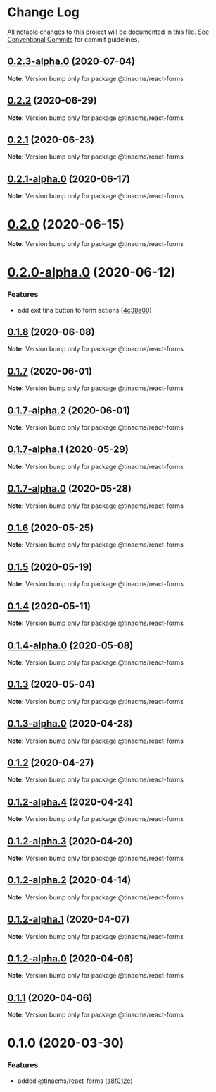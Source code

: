 # Change Log

All notable changes to this project will be documented in this file.
See [Conventional Commits](https://conventionalcommits.org) for commit guidelines.

## [0.2.3-alpha.0](https://github.com/tinacms/tinacms/compare/@tinacms/react-forms@0.2.2...@tinacms/react-forms@0.2.3-alpha.0) (2020-07-04)

**Note:** Version bump only for package @tinacms/react-forms





## [0.2.2](https://github.com/tinacms/tinacms/compare/@tinacms/react-forms@0.2.1...@tinacms/react-forms@0.2.2) (2020-06-29)

**Note:** Version bump only for package @tinacms/react-forms





## [0.2.1](https://github.com/tinacms/tinacms/compare/@tinacms/react-forms@0.2.1-alpha.0...@tinacms/react-forms@0.2.1) (2020-06-23)

**Note:** Version bump only for package @tinacms/react-forms





## [0.2.1-alpha.0](https://github.com/tinacms/tinacms/compare/@tinacms/react-forms@0.2.0...@tinacms/react-forms@0.2.1-alpha.0) (2020-06-17)

**Note:** Version bump only for package @tinacms/react-forms





# [0.2.0](https://github.com/tinacms/tinacms/compare/@tinacms/react-forms@0.2.0-alpha.0...@tinacms/react-forms@0.2.0) (2020-06-15)

**Note:** Version bump only for package @tinacms/react-forms





# [0.2.0-alpha.0](https://github.com/tinacms/tinacms/compare/@tinacms/react-forms@0.1.8...@tinacms/react-forms@0.2.0-alpha.0) (2020-06-12)


### Features

* add exit tina button to form actions ([4c38a00](https://github.com/tinacms/tinacms/commit/4c38a00))





## [0.1.8](https://github.com/tinacms/tinacms/compare/@tinacms/react-forms@0.1.7...@tinacms/react-forms@0.1.8) (2020-06-08)

**Note:** Version bump only for package @tinacms/react-forms





## [0.1.7](https://github.com/tinacms/tinacms/compare/@tinacms/react-forms@0.1.7-alpha.2...@tinacms/react-forms@0.1.7) (2020-06-01)

**Note:** Version bump only for package @tinacms/react-forms





## [0.1.7-alpha.2](https://github.com/tinacms/tinacms/compare/@tinacms/react-forms@0.1.7-alpha.1...@tinacms/react-forms@0.1.7-alpha.2) (2020-06-01)

**Note:** Version bump only for package @tinacms/react-forms





## [0.1.7-alpha.1](https://github.com/tinacms/tinacms/compare/@tinacms/react-forms@0.1.7-alpha.0...@tinacms/react-forms@0.1.7-alpha.1) (2020-05-29)

**Note:** Version bump only for package @tinacms/react-forms





## [0.1.7-alpha.0](https://github.com/tinacms/tinacms/compare/@tinacms/react-forms@0.1.6...@tinacms/react-forms@0.1.7-alpha.0) (2020-05-28)

**Note:** Version bump only for package @tinacms/react-forms





## [0.1.6](https://github.com/tinacms/tinacms/compare/@tinacms/react-forms@0.1.5...@tinacms/react-forms@0.1.6) (2020-05-25)

**Note:** Version bump only for package @tinacms/react-forms





## [0.1.5](https://github.com/tinacms/tinacms/compare/@tinacms/react-forms@0.1.4...@tinacms/react-forms@0.1.5) (2020-05-19)

**Note:** Version bump only for package @tinacms/react-forms





## [0.1.4](https://github.com/tinacms/tinacms/compare/@tinacms/react-forms@0.1.4-alpha.0...@tinacms/react-forms@0.1.4) (2020-05-11)

**Note:** Version bump only for package @tinacms/react-forms





## [0.1.4-alpha.0](https://github.com/tinacms/tinacms/compare/@tinacms/react-forms@0.1.3...@tinacms/react-forms@0.1.4-alpha.0) (2020-05-08)

**Note:** Version bump only for package @tinacms/react-forms





## [0.1.3](https://github.com/tinacms/tinacms/compare/@tinacms/react-forms@0.1.3-alpha.0...@tinacms/react-forms@0.1.3) (2020-05-04)

**Note:** Version bump only for package @tinacms/react-forms





## [0.1.3-alpha.0](https://github.com/tinacms/tinacms/compare/@tinacms/react-forms@0.1.2...@tinacms/react-forms@0.1.3-alpha.0) (2020-04-28)

**Note:** Version bump only for package @tinacms/react-forms





## [0.1.2](https://github.com/tinacms/tinacms/compare/@tinacms/react-forms@0.1.2-alpha.4...@tinacms/react-forms@0.1.2) (2020-04-27)

**Note:** Version bump only for package @tinacms/react-forms





## [0.1.2-alpha.4](https://github.com/tinacms/tinacms/compare/@tinacms/react-forms@0.1.2-alpha.3...@tinacms/react-forms@0.1.2-alpha.4) (2020-04-24)

**Note:** Version bump only for package @tinacms/react-forms





## [0.1.2-alpha.3](https://github.com/tinacms/tinacms/compare/@tinacms/react-forms@0.1.2-alpha.2...@tinacms/react-forms@0.1.2-alpha.3) (2020-04-20)

**Note:** Version bump only for package @tinacms/react-forms





## [0.1.2-alpha.2](https://github.com/tinacms/tinacms/compare/@tinacms/react-forms@0.1.2-alpha.1...@tinacms/react-forms@0.1.2-alpha.2) (2020-04-14)

**Note:** Version bump only for package @tinacms/react-forms





## [0.1.2-alpha.1](https://github.com/tinacms/tinacms/compare/@tinacms/react-forms@0.1.2-alpha.0...@tinacms/react-forms@0.1.2-alpha.1) (2020-04-07)

**Note:** Version bump only for package @tinacms/react-forms





## [0.1.2-alpha.0](https://github.com/tinacms/tinacms/compare/@tinacms/react-forms@0.1.1...@tinacms/react-forms@0.1.2-alpha.0) (2020-04-06)

**Note:** Version bump only for package @tinacms/react-forms





## [0.1.1](https://github.com/tinacms/tinacms/compare/@tinacms/react-forms@0.1.0...@tinacms/react-forms@0.1.1) (2020-04-06)

**Note:** Version bump only for package @tinacms/react-forms





# 0.1.0 (2020-03-30)


### Features

* added @tinacms/react-forms ([a8f012c](https://github.com/tinacms/tinacms/commit/a8f012c))
